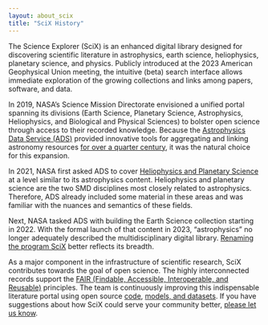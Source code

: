 ```yaml
---
layout: about_scix
title: "SciX History"
---
```


The Science Explorer (SciX) is an enhanced digital library designed for discovering scientific literature in astrophysics, earth science, heliophysics, planetary science, and physics. Publicly introduced at the 2023 American Geophysical Union meeting, the intuitive (beta) search interface allows immediate exploration of the growing collections and links among papers, software, and data. 

In 2019, NASA’s Science Mission Directorate envisioned a unified portal spanning its divisions (Earth Science, Planetary Science, Astrophysics, Heliophysics, and Biological and Physical Sciences) to bolster open science through access to their recorded knowledge. Because the [Astrophysics Data Service (ADS)](https://ui.adsabs.harvard.edu/) provided innovative tools for aggregating and linking astronomy resources [for over a quarter century](https://ui.adsabs.harvard.edu/about/history/), it was the natural choice for this expansion. 

In 2021, NASA first asked ADS to cover [Heliophysics and Planetary Science](https://ui.adsabs.harvard.edu/abs/2021AAS...23813203A/abstract) at a level similar to its astrophysics content. Heliophysics and planetary science are the two SMD disciplines most closely related to astrophysics. Therefore, ADS already included some material in these areas and was familiar with the nuances and semantics of these fields. 

Next, NASA tasked ADS with building the Earth Science collection starting in 2022. With the formal launch of that content in 2023, “astrophysics” no longer adequately described the multidisciplinary digital library. [Renaming the program SciX](https://ui.adsabs.harvard.edu/blog/scix) better reflects its breadth.

As a major component in the infrastructure of scientific research, SciX contributes towards the goal of open science. The highly interconnected records support the [FAIR (Findable, Accessible, Interoperable, and Reusable)](https://www.go-fair.org/fair-principles/) principles. The team is continuously improving this indispensable literature portal using open source [code](https://github.com/adsabs), [models, and datasets](https://ui.adsabs.harvard.edu/blog/ads-models-and-datasets). If you have suggestions about how SciX could serve your community better, [please let us know](mailto:help@scixplorer.org).
